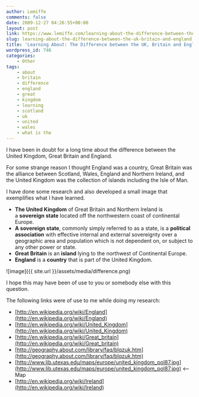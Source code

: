 ```yaml
---
author: Lemiffe
comments: false
date: 2009-12-27 04:26:55+00:00
layout: post
link: https://www.lemiffe.com/learning-about-the-difference-between-the-uk-britain-and-england/
slug: learning-about-the-difference-between-the-uk-britain-and-england
title: 'Learning About: The Difference between the UK, Britain and England'
wordpress_id: 746
categories:
    - Other
tags:
    - about
    - britain
    - difference
    - england
    - great
    - kingdom
    - learning
    - scotland
    - uk
    - united
    - wales
    - what is the
---
```


I have been in doubt for a long time about the difference between the United Kingdom, Great Britain and England.

For some strange reason I thought England was a country, Great Britain was the alliance between Scotland, Wales, England and Northern Ireland, and the United Kingdom was the collection of islands including the Isle of Man.

I have done some research and also developed a small image that exemplifies what I have learned.

-   **The United Kingdom** of Great Britain and Northern Ireland is a **sovereign state** located off the northwestern coast of continental Europe.
-   **A sovereign state**, commonly simply referred to as a state, is a **political association** with effective internal and external sovereignty over a geographic area and population which is not dependent on, or subject to any other power or state.
-   **Great Britain** is an **island** lying to the northwest of Continental Europe.
-   **England** is a **country** that is part of the United Kingdom.

![image]({{ site.url }}/assets/media/difference.png)

I hope this may have been of use to you or somebody else with this question.

The following links were of use to me while doing my research:

-   [http://en.wikipedia.org/wiki/England](http://en.wikipedia.org/wiki/England)
-   [http://en.wikipedia.org/wiki/United_Kingdom](http://en.wikipedia.org/wiki/United_Kingdom)
-   [http://en.wikipedia.org/wiki/Great_britain](http://en.wikipedia.org/wiki/Great_britain)
-   [http://geography.about.com/library/faq/blqzuk.htm](http://geography.about.com/library/faq/blqzuk.htm)
-   [http://www.lib.utexas.edu/maps/europe/united_kingdom_pol87.jpg](http://www.lib.utexas.edu/maps/europe/united_kingdom_pol87.jpg) <-- Map
-   [http://en.wikipedia.org/wiki/Ireland](http://en.wikipedia.org/wiki/Ireland)
